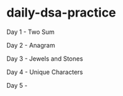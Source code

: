 # daily-dsa-practice

Day 1 - Two Sum

Day 2 - Anagram

Day 3 - Jewels and Stones

Day 4 - Unique Characters

Day 5 -
